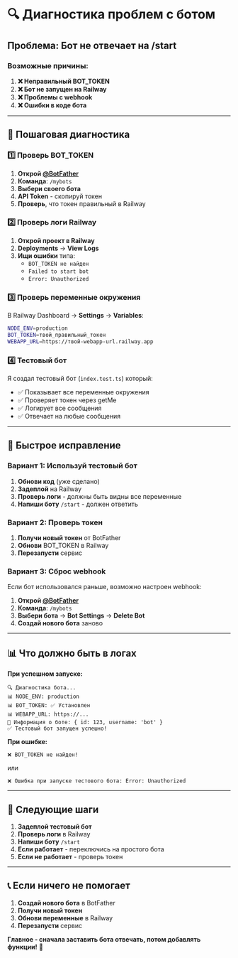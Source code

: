 # 🔍 Диагностика проблем с ботом

## Проблема: Бот не отвечает на /start

### Возможные причины:

1. **❌ Неправильный BOT_TOKEN**
2. **❌ Бот не запущен на Railway**
3. **❌ Проблемы с webhook**
4. **❌ Ошибки в коде бота**

---

## 🔧 Пошаговая диагностика

### 1️⃣ Проверь BOT_TOKEN

1. **Открой [@BotFather](https://t.me/botfather)**
2. **Команда**: `/mybots`
3. **Выбери своего бота**
4. **API Token** - скопируй токен
5. **Проверь**, что токен правильный в Railway

### 2️⃣ Проверь логи Railway

1. **Открой проект в Railway**
2. **Deployments** → **View Logs**
3. **Ищи ошибки** типа:
   - `BOT_TOKEN не найден`
   - `Failed to start bot`
   - `Error: Unauthorized`

### 3️⃣ Проверь переменные окружения

В Railway Dashboard → **Settings** → **Variables**:

```bash
NODE_ENV=production
BOT_TOKEN=твой_правильный_токен
WEBAPP_URL=https://твой-webapp-url.railway.app
```

### 4️⃣ Тестовый бот

Я создал тестовый бот (`index.test.ts`) который:
- ✅ Показывает все переменные окружения
- ✅ Проверяет токен через getMe
- ✅ Логирует все сообщения
- ✅ Отвечает на любые сообщения

---

## 🚀 Быстрое исправление

### Вариант 1: Используй тестовый бот

1. **Обнови код** (уже сделано)
2. **Задеплой** на Railway
3. **Проверь логи** - должны быть видны все переменные
4. **Напиши боту** `/start` - должен ответить

### Вариант 2: Проверь токен

1. **Получи новый токен** от BotFather
2. **Обнови** BOT_TOKEN в Railway
3. **Перезапусти** сервис

### Вариант 3: Сброс webhook

Если бот использовался раньше, возможно настроен webhook:

1. **Открой [@BotFather](https://t.me/botfather)**
2. **Команда**: `/mybots`
3. **Выбери бота** → **Bot Settings** → **Delete Bot**
4. **Создай нового бота** заново

---

## 📊 Что должно быть в логах

**При успешном запуске:**
```
🔍 Диагностика бота...
📊 NODE_ENV: production
📊 BOT_TOKEN: ✅ Установлен
📊 WEBAPP_URL: https://...
🤖 Информация о боте: { id: 123, username: 'bot' }
✅ Тестовый бот запущен успешно!
```

**При ошибке:**
```
❌ BOT_TOKEN не найден!
```
или
```
❌ Ошибка при запуске тестового бота: Error: Unauthorized
```

---

## 🎯 Следующие шаги

1. **Задеплой тестовый бот**
2. **Проверь логи** в Railway
3. **Напиши боту** `/start`
4. **Если работает** - переключись на простого бота
5. **Если не работает** - проверь токен

---

## 📞 Если ничего не помогает

1. **Создай нового бота** в BotFather
2. **Получи новый токен**
3. **Обнови переменные** в Railway
4. **Перезапусти** сервис

**Главное - сначала заставить бота отвечать, потом добавлять функции!** 🎯
